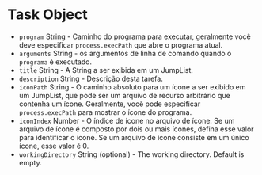 # Task Object

* `program` String - Caminho do programa para executar, geralmente você deve especificar `process.execPath` que abre o programa atual.
* `arguments` String - os argumentos de linha de comando quando o `programa` é executado.
* `title` String - A String a ser exibida em um JumpList.
* `description` String - Descrição desta tarefa.
* `iconPath` String - O caminho absoluto para um ícone a ser exibido em um JumpList, que pode ser um arquivo de recurso arbitrário que contenha um ícone. Geralmente, você pode especificar `process.execPath` para mostrar o ícone do programa.
* `iconIndex` Number - O índice de ícone no arquivo de ícone. Se um arquivo de ícone é composto por dois ou mais ícones, defina esse valor para identificar o ícone. Se um arquivo de ícone consiste em um único ícone, esse valor é 0.
* `workingDirectory` String (optional) - The working directory. Default is empty.
